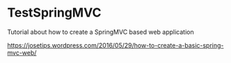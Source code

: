 # TestSpringMVC
Tutorial about how to create a SpringMVC based web application

https://josetips.wordpress.com/2016/05/29/how-to-create-a-basic-spring-mvc-web/

